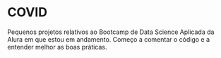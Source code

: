 # COVID

  Pequenos projetos relativos ao Bootcamp de Data Science Aplicada da Alura em que estou em andamento.
    Começo a comentar o código e a entender melhor as boas práticas.
